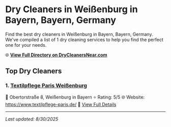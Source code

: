 # Dry Cleaners in Weißenburg in Bayern, Bayern, Germany

Find the best dry cleaners in Weißenburg in Bayern, Bayern, Germany. We've compiled a list of 1 dry cleaning services to help you find the perfect one for your needs.

🌐 **[View Full Directory on DryCleanersNear.com](https://drycleanersnear.com/city/Germany/Bayern/Wei%C3%9Fenburg%20in%20Bayern)**

## Top Dry Cleaners

### 1. [Textilpflege Paris Weißenburg](https://drycleanersnear.com/dryCleaner/68b10aaff5ec332d9a7bf0d1/textilpflege-paris-wei-enburg)
📍 Obertorstraße 8, Weißenburg in Bayern
⭐ Rating: 5/5
🌐 Website: https://www.textilpflege-paris.de/
🔗 [View Full Details](https://drycleanersnear.com/dryCleaner/68b10aaff5ec332d9a7bf0d1/textilpflege-paris-wei-enburg)


---

*Last updated: 8/30/2025*
